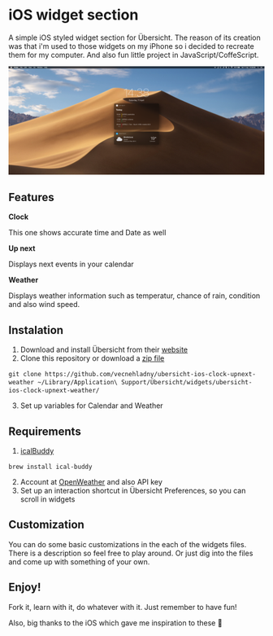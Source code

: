 # iOS widget section
A simple iOS styled widget section for Übersicht. The reason of its creation was that i'm used to those widgets on my iPhone so i decided to recreate them for my computer. And also fun little project in JavaScript/CoffeScript.

![Screenshot](screenshot1.png)

## Features
**Clock**

This one shows accurate time and Date as well

**Up next**

Displays next events in your calendar

**Weather**

Displays weather information such as temperatur, chance of rain, condition and also wind speed.

 
## Instalation
1. Download and install Übersicht from their [website](http://tracesof.net/uebersicht/)
2. Clone this repository or download a [zip file](ubersicht-ios-clock-upnext-weather.widget.zip)
```
git clone https://github.com/vecnehladny/ubersicht-ios-clock-upnext-weather ~/Library/Application\ Support/Übersicht/widgets/ubersicht-ios-clock-upnext-weather/
```
3. Set up variables for Calendar and Weather

## Requirements
1. [icalBuddy](https://github.com/ali-rantakari/icalBuddy)
```
brew install ical-buddy
```
2. Account at [OpenWeather](https://openweathermap.org) and also API key
3. Set up an interaction shortcut in Übersicht Preferences, so you can scroll in widgets

## Customization
You can do some basic customizations in the each of the widgets files. There is a description so feel free to play around. Or just dig into the files and come up with something of your own.

## Enjoy!
Fork it, learn with it, do whatever with it. Just remember to have fun!

Also, big thanks to the iOS which gave me inspiration to these 🤠

